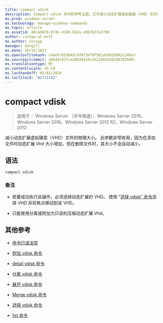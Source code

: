 ```yaml
---
title: compact vdisk
description: Compact vdisk 命令的参考主题，它可减少动态扩展虚拟硬盘（VHD）文件的物理大小。
ms.prod: windows-server
ms.technology: manage-windows-commands
ms.topic: article
ms.assetid: 40ca0820-67de-4160-b62a-e9bf63fe2790
author: coreyp-at-msft
ms.author: coreyp
manager: dongill
ms.date: 10/16/2017
ms.openlocfilehash: c4ae5c653645c9f6f3ef97501a59932682c24be3
ms.sourcegitcommit: ab64dc83fca28039416c26226815502d0193500c
ms.translationtype: MT
ms.contentlocale: zh-CN
ms.lasthandoff: 05/01/2020
ms.locfileid: "82711142"
---
```

# <a name="compact-vdisk"></a>compact vdisk

> 适用于： Windows Server （半年频道），Windows Server 2019，Windows Server 2016，Windows Server 2012 R2，Windows Server 2012

减小动态扩展虚拟硬盘（VHD）文件的物理大小。 此参数非常有用，因为在添加文件时动态扩展 Vhd 大小增加，但在删除文件时，其大小不会自动减小。

## <a name="syntax"></a>语法

```
compact vdisk
```

### <a name="remarks"></a>备注

- 若要成功执行此操作，必须选择动态扩展的 VHD。 使用 "[选择 vdisk" 命令](select-vdisk.md)选择 VHD 并将焦点移动到该 VHD。

- 只能使用分离或附加为只读的压缩动态扩展 Vhd。

## <a name="additional-references"></a>其他参考

- [命令行语法项](command-line-syntax-key.md)

- [附加 vdisk 命令](attach-vdisk.md)

- [detail vdisk 命令](detail-vdisk.md)

- [分离 vdisk 命令](detach-vdisk.md)

- [展开 vdisk 命令](expand-vdisk.md)

- [Merge vdisk 命令](merge-vdisk.md)

- [选择 vdisk 命令](select-vdisk.md)

- [list 命令](list.md)
